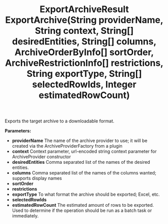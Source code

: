 ﻿---
uid: crmscript_ref_NSArchiveAgent_ExportArchive
title: ExportArchiveResult ExportArchive(String providerName, String context, String[] desiredEntities, String[] columns, ArchiveOrderByInfo[] sortOrder, ArchiveRestrictionInfo[] restrictions, String exportType, String[] selectedRowIds, Integer estimatedRowCount)
intellisense: NSArchiveAgent.ExportArchive
keywords: NSArchiveAgent, ExportArchive
so.topic: reference
---

Exports the target archive to a downloadable format.

**Parameters:**
 - **providerName** The name of the archive provider to use; it will be created via the ArchiveProviderFactory from a plugin
 - **context** Context parameter, url-encoded string context parameter for ArchiveProvider constructor
 - **desiredEntities** Comma separated list of the names of the desired entities.
 - **columns** Comma separated list of the names of the columns wanted; supports display names
 - **sortOrder** 
 - **restrictions** 
 - **exportType** To what format the archive should be exported; Excel, etc.
 - **selectedRowIds** 
 - **estimatedRowCount** The estimated amount of rows to be exported. Used to determine if the operation should be run as a batch task or immediately.
